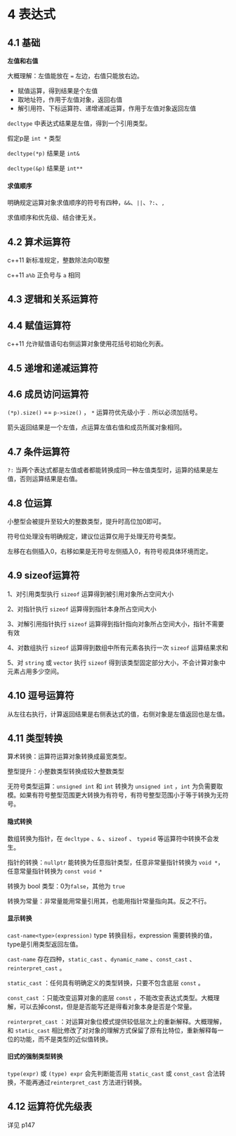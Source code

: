 # 4 表达式

## 4.1 基础

**左值和右值**

大概理解：左值能放在 `=` 左边，右值只能放右边。

+ 赋值运算，得到结果是个左值
+ 取地址符，作用于左值对象，返回右值
+ 解引用符、下标运算符、递增递减运算，作用于左值对象返回左值



`decltype` 中表达式结果是左值，得到一个引用类型。

假定p是 `int *` 类型

`decltype(*p)` 结果是 `int&`

`decltype(&p)` 结果是 `int**`



#### 求值顺序

明确规定运算对象求值顺序的符号有四种，`&&`、`||`、`?:`、`,` 

求值顺序和优先级、结合律无关。



## 4.2 算术运算符

c++11 新标准规定，整数除法向0取整

c++11 `a%b` 正负号与 `a` 相同



## 4.3 逻辑和关系运算符



## 4.4 赋值运算符

c++11 允许赋值语句右侧运算对象使用花括号初始化列表。



## 4.5 递增和递减运算符



## 4.6 成员访问运算符

`(*p).size()` == `p->size()` ， `*` 运算符优先级小于 `.` 所以必须加括号。

箭头返回结果是一个左值，点运算左值右值和成员所属对象相同。



## 4.7 条件运算符

`?:` 当两个表达式都是左值或者都能转换成同一种左值类型时，运算的结果是左值，否则运算结果是右值。



## 4.8 位运算

小整型会被提升至较大的整数类型，提升时高位加0即可。

符号位处理没有明确规定，建议位运算仅用于处理无符号类型。

左移在右侧插入0，右移如果是无符号左侧插入0，有符号视具体环境而定。



## 4.9 sizeof运算符

1、对引用类型执行 `sizeof` 运算得到被引用对象所占空间大小

2、对指针执行 `sizeof` 运算得到指针本身所占空间大小

3、对解引用指针执行 `sizeof` 运算得到指针指向对象所占空间大小，指针不需要有效

4、对数组执行 `sizeof` 运算得到数组中所有元素各执行一次 `sizeof` 运算结果求和

5、对 `string` 或 `vector` 执行 `sizeof` 得到该类型固定部分大小，不会计算对象中元素占用多少空间。



## 4.10 逗号运算符

从左往右执行，计算返回结果是右侧表达式的值，右侧对象是左值返回也是左值。



## 4.11 类型转换

算术转换：运算符运算对象转换成最宽类型。

整型提升：小整数类型转换成较大整数类型

无符号类型运算：`unsigned int` 和 `int` 转换为 `unsigned int` ，`int` 为负需要取模。如果有符号整型范围更大转换为有符号，有符号整型范围小于等于转换为无符号。



#### 隐式转换

数组转换为指针，在 `decltype` 、`&` 、`sizeof` 、 `typeid` 等运算符中转换不会发生。

指针的转换：`nullptr` 能转换为任意指针类型，任意非常量指针转换为 `void *`，任意常量指针转换为 `const void *`

转换为 bool 类型：0为`false`，其他为 `true`

转换为常量：非常量能用常量引用其，也能用指针常量指向其。反之不行。



#### 显示转换

`cast-name<type>(expression)` type 转换目标，expression 需要转换的值，type是引用类型返回左值。

`cast-name` 存在四种，`static_cast` 、`dynamic_name` 、`const_cast` 、`reinterpret_cast` 。

`static_cast` ：任何具有明确定义的类型转换，只要不包含底层 `const` 。

`const_cast` ：只能改变运算对象的底层 `const` ，不能改变表达式类型。大概理解，可以去掉const，但是是否能写还是得看对象本身是否是个常量。

`reinterpret_cast` ：对运算对象位模式提供较低层次上的重新解释。大概理解，和 `static_cast` 相比修改了对对象的理解方式保留了原有比特位，重新解释每一位的功能，而不是类型的近似值转换。



#### 旧式的强制类型转换

`type(expr)` 或 `(type) expr` 会先判断能否用 `static_cast` 或 `const_cast` 合法转换，不能再通过`reinterpret_cast` 方法进行转换。



## 4.12 运算符优先级表



详见 p147